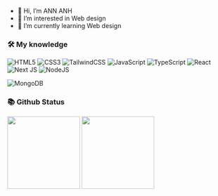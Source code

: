- 👋 Hi, I’m ANN ANH
- 👀 I’m interested in Web design
- 🌱 I’m currently learning Web design

<!---
anhnn02/anhnn02 is a ✨ special ✨ repository because its `README.md` (this file) appears on your GitHub profile.
You can click the Preview link to take a look at your changes.
--->
<!-- <p align="center">
  <img src="https://komarev.com/ghpvc/?username=vubaolinh123">
  <img src="https://shields.io/github/stars/vubaolinh123">
  <img src="https://img.shields.io/github/followers/vubaolinh123">
  <img src="https://img.shields.io/static/v1?label=%F0%9F%8C%9F&message=Love%20coding&style=style=flat&color=red">
</p> -->

### 🛠 My knowledge

![HTML5](https://img.shields.io/badge/html5-%23E34F26.svg?style=flat-square&logo=html5&logoColor=white)
![CSS3](https://img.shields.io/badge/css3-%231572B6.svg?style=flat-square&logo=css3&logoColor=white)
![TailwindCSS](https://img.shields.io/badge/tailwindcss-%2338B2AC.svg?style=flat-square&logo=tailwind-css&logoColor=white)
![JavaScript](https://img.shields.io/badge/javascript-%23323330.svg?style=flat-square&logo=javascript&logoColor=%23F7DF1E)
![TypeScript](https://img.shields.io/badge/typescript-%23007ACC.svg?style=flat-square&logo=typescript&logoColor=white)
![React](https://img.shields.io/badge/react-%2320232a.svg?style=flat-square&logo=react&logoColor=%2361DAFB)
![Next JS](https://img.shields.io/badge/Nextjs-black?style=flat-square&logo=next.js&logoColor=white)
![NodeJS](https://img.shields.io/badge/node.js-6DA55F?style=flat-square&logo=node.js&logoColor=white)
<!-- ![VueJS](https://img.shields.io/badge/node.js-6DA55F?style=flat-square&logo=vue&logoColor=white) -->
<!-- ![Firebase](https://img.shields.io/badge/firebase-%23039BE5.svg?style=flat-square&logo=firebase) -->
![MongoDB](https://img.shields.io/badge/MongoDB-%234ea94b.svg?style=flat-square&logo=mongodb&logoColor=white)

### 📚 Github Status

<p>
  <img src="https://github-readme-stats.vercel.app/api/top-langs/?username=anhnn02&layout=compact&theme=tokyonight&langs_count=6" height="165">
  <img src="https://github-readme-stats.vercel.app/api?username=anhnn02&show_icons=true&theme=tokyonight" height="165">
</p>

